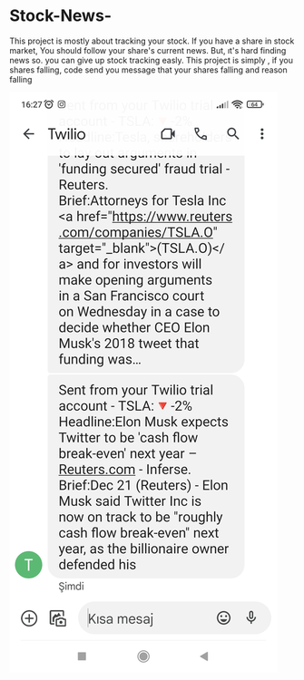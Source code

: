 # Stock-News-
 This project is mostly about tracking your stock. If you have a share in stock market, You should follow your share's current news. But, ıt's hard finding news so. you can give up stock tracking easly. This project is simply , if you shares falling, code send you message that your shares falling and reason falling

 ![](result.jpg)
